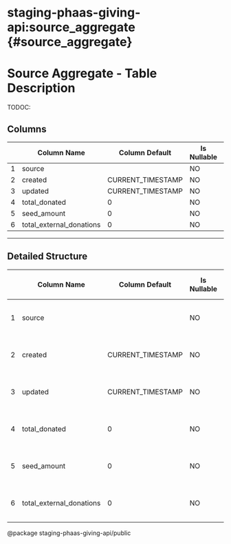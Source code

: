 # staging-phaas-giving-api:source_aggregate {#source_aggregate}

# Source Aggregate - Table Description

TODOC:

## Columns

| | Column Name | Column Default | Is Nullable | Data Type | Notes |
| ---- | ---- | ---- | ---- | ---- | ---- |
| 1 | source | | NO | varchar |  |
| 2 | created | CURRENT_TIMESTAMP | NO | timestamp |  |
| 3 | updated | CURRENT_TIMESTAMP | NO | timestamp |  |
| 4 | total_donated | 0 | NO | float |  |
| 5 | seed_amount | 0 | NO | float |  |
| 6 | total_external_donations | 0 | NO | float |  |
----
## Detailed Structure
| | Column Name | Column Default | Is Nullable | Data Type | Collation Name | Column Type | Column Key | Extra | Privileges | Column Comment | Generation Expression | Character Maximum Length | Character Octet Length | Character Set Name | Numeric Precision | Datetime Precision | Table Catalog | Table Schema | Table Name |
| ---- | ---- | ---- | ---- | ---- | ---- | ---- | ---- | ---- | ---- | ---- | ---- | ---- | ---- | ---- | ---- | ---- | ---- | ---- | ---- |
| 1 | source | | NO | varchar | latin1_swedish_ci | varchar(255) | PRI |  | select |  |  | 255 | 255 | latin1 | | | def | staging-phaas-giving-api | source_aggregate |
| 2 | created | CURRENT_TIMESTAMP | NO | timestamp | | timestamp |  |  | select |  |  | | | | | 0 | def | staging-phaas-giving-api | source_aggregate |
| 3 | updated | CURRENT_TIMESTAMP | NO | timestamp | | timestamp |  |  | select |  |  | | | | | 0 | def | staging-phaas-giving-api | source_aggregate |
| 4 | total_donated | 0 | NO | float | | float |  |  | select |  |  | | | | 12 | | def | staging-phaas-giving-api | source_aggregate |
| 5 | seed_amount | 0 | NO | float | | float |  |  | select |  |  | | | | 12 | | def | staging-phaas-giving-api | source_aggregate |
| 6 | total_external_donations | 0 | NO | float | | float |  |  | select |  |  | | | | 12 | | def | staging-phaas-giving-api | source_aggregate |


@package staging-phaas-giving-api/public
